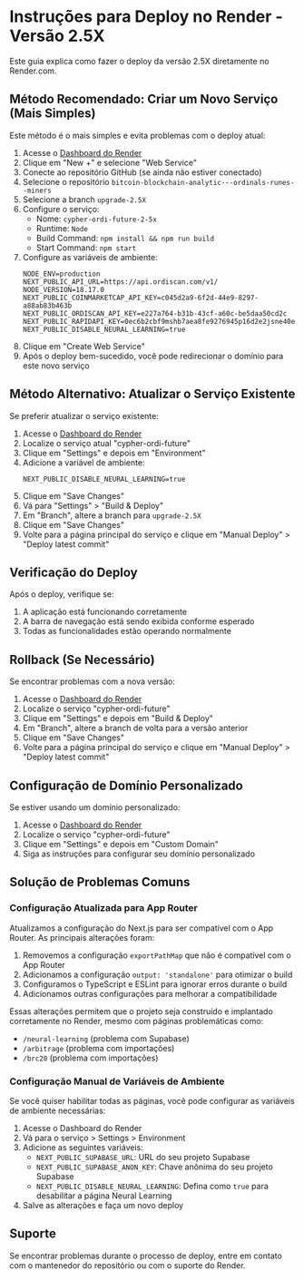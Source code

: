 # Instruções para Deploy no Render - Versão 2.5X

Este guia explica como fazer o deploy da versão 2.5X diretamente no Render.com.

## Método Recomendado: Criar um Novo Serviço (Mais Simples)

Este método é o mais simples e evita problemas com o deploy atual:

1. Acesse o [Dashboard do Render](https://dashboard.render.com/)
2. Clique em "New +" e selecione "Web Service"
3. Conecte ao repositório GitHub (se ainda não estiver conectado)
4. Selecione o repositório `bitcoin-blockchain-analytic---ordinals-runes--miners`
5. Selecione a branch `upgrade-2.5X`
6. Configure o serviço:
   - Nome: `cypher-ordi-future-2-5x`
   - Runtime: `Node`
   - Build Command: `npm install && npm run build`
   - Start Command: `npm start`
7. Configure as variáveis de ambiente:
   ```
   NODE_ENV=production
   NEXT_PUBLIC_API_URL=https://api.ordiscan.com/v1/
   NODE_VERSION=18.17.0
   NEXT_PUBLIC_COINMARKETCAP_API_KEY=c045d2a9-6f2d-44e9-8297-a88ab83b463b
   NEXT_PUBLIC_ORDISCAN_API_KEY=e227a764-b31b-43cf-a60c-be5daa50cd2c
   NEXT_PUBLIC_RAPIDAPI_KEY=0ec6b2cbf9mshb7aea8fe9276945p16d2e2jsne40eb8c57dae
   NEXT_PUBLIC_DISABLE_NEURAL_LEARNING=true
   ```
8. Clique em "Create Web Service"
9. Após o deploy bem-sucedido, você pode redirecionar o domínio para este novo serviço

## Método Alternativo: Atualizar o Serviço Existente

Se preferir atualizar o serviço existente:

1. Acesse o [Dashboard do Render](https://dashboard.render.com/)
2. Localize o serviço atual "cypher-ordi-future"
3. Clique em "Settings" e depois em "Environment"
4. Adicione a variável de ambiente:
   ```
   NEXT_PUBLIC_DISABLE_NEURAL_LEARNING=true
   ```
5. Clique em "Save Changes"
6. Vá para "Settings" > "Build & Deploy"
7. Em "Branch", altere a branch para `upgrade-2.5X`
8. Clique em "Save Changes"
9. Volte para a página principal do serviço e clique em "Manual Deploy" > "Deploy latest commit"

## Verificação do Deploy

Após o deploy, verifique se:

1. A aplicação está funcionando corretamente
2. A barra de navegação está sendo exibida conforme esperado
3. Todas as funcionalidades estão operando normalmente

## Rollback (Se Necessário)

Se encontrar problemas com a nova versão:

1. Acesse o [Dashboard do Render](https://dashboard.render.com/)
2. Localize o serviço "cypher-ordi-future"
3. Clique em "Settings" e depois em "Build & Deploy"
4. Em "Branch", altere a branch de volta para a versão anterior
5. Clique em "Save Changes"
6. Volte para a página principal do serviço e clique em "Manual Deploy" > "Deploy latest commit"

## Configuração de Domínio Personalizado

Se estiver usando um domínio personalizado:

1. Acesse o [Dashboard do Render](https://dashboard.render.com/)
2. Localize o serviço "cypher-ordi-future"
3. Clique em "Settings" e depois em "Custom Domain"
4. Siga as instruções para configurar seu domínio personalizado

## Solução de Problemas Comuns

### Configuração Atualizada para App Router

Atualizamos a configuração do Next.js para ser compatível com o App Router. As principais alterações foram:

1. Removemos a configuração `exportPathMap` que não é compatível com o App Router
2. Adicionamos a configuração `output: 'standalone'` para otimizar o build
3. Configuramos o TypeScript e ESLint para ignorar erros durante o build
4. Adicionamos outras configurações para melhorar a compatibilidade

Essas alterações permitem que o projeto seja construído e implantado corretamente no Render, mesmo com páginas problemáticas como:
- `/neural-learning` (problema com Supabase)
- `/arbitrage` (problema com importações)
- `/brc20` (problema com importações)

### Configuração Manual de Variáveis de Ambiente

Se você quiser habilitar todas as páginas, você pode configurar as variáveis de ambiente necessárias:

1. Acesse o Dashboard do Render
2. Vá para o serviço > Settings > Environment
3. Adicione as seguintes variáveis:
   - `NEXT_PUBLIC_SUPABASE_URL`: URL do seu projeto Supabase
   - `NEXT_PUBLIC_SUPABASE_ANON_KEY`: Chave anônima do seu projeto Supabase
   - `NEXT_PUBLIC_DISABLE_NEURAL_LEARNING`: Defina como `true` para desabilitar a página Neural Learning
4. Salve as alterações e faça um novo deploy

## Suporte

Se encontrar problemas durante o processo de deploy, entre em contato com o mantenedor do repositório ou com o suporte do Render.
